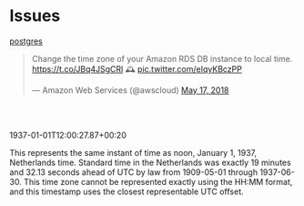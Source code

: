 # Issues


[postgres](https://github.com/lib/pq/issues/227)



<blockquote class="twitter-tweet"><p lang="en" dir="ltr">Change the time zone of your Amazon RDS DB instance to local time. <a href="https://t.co/JBq4JSgCRl">https://t.co/JBq4JSgCRl</a> 🕰 <a href="https://t.co/eIqyKBczPP">pic.twitter.com/eIqyKBczPP</a></p>&mdash; Amazon Web Services (@awscloud) <a href="https://twitter.com/awscloud/status/997174917908004864?ref_src=twsrc%5Etfw">May 17, 2018</a></blockquote> <script async src="https://platform.twitter.com/widgets.js" charset="utf-8"></script>

<br>
<br>

1937-01-01T12:00:27.87+00:20

This represents the same instant of time as noon, January 1, 1937, Netherlands time. 
Standard time in the Netherlands was exactly 19 minutes and 32.13 seconds ahead of UTC by law from 1909-05-01 through 1937-06-30.
This time zone cannot be represented exactly using the HH:MM format, and this timestamp uses the closest representable UTC offset. 
